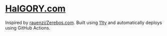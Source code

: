# [HalGORY.com](https://halgory.com/)

Inspired by [rauenzi/Zerebos.com](https://github.com/rauenzi/Zerebos.com/). Built using [11ty](https://www.11ty.dev) and automatically deploys using GitHub Actions. 
